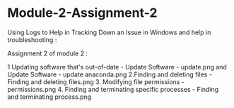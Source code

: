 # Module-2-Assignment-2


Using Logs to Help in Tracking Down an Issue in Windows and help in troubleshooting :

 Assignment 2 of module 2 :

1 Updating software that's out-of-date - Update Software - update.png and Update Software - update anaconda.png
2.Finding and deleting files - Finding and deleting files.png
3. Modifying file permissions - permissions.png
4. Finding and terminating specific processes - Finding and terminating process.png
